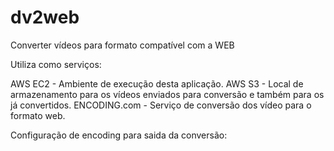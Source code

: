 dv2web
======

Converter vídeos para formato compatível com a WEB

Utiliza como serviços:

AWS EC2 - Ambiente de execução desta aplicação.
AWS S3 - Local de armazenamento para os vídeos enviados para conversão e também para os já convertidos.
ENCODING.com - Serviço de conversão dos vídeo para o formato web.

Configuração de encoding para saida da conversão:

